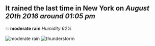 ## It rained the last time in New York on *August 20th 2016 around 01:05 pm*
💧💧  **moderate rain** *Humidity 62%*

![moderate rain](http://openweathermap.org/img/w/10d.png) ![thunderstorm](http://openweathermap.org/img/w/11d.png)
